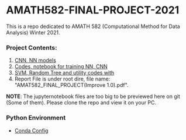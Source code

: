 # AMATH582-FINAL-PROJECT-2021

This is a repo dedicated to AMATH 582 (Computational Method for Data Analysis) Winter 2021. 

### **Project Contents**: 
1. [CNN, NN models](CNN_Models)
2. [Codes, notebook for training NN, CNN](CNN_python_codes)
3. [SVM, Random Tree and utility codes with](scratchpaper-works2)
4. Report File is under root dire, file name: "AMAT582_FINAL_PROJECT(Improve 1.0).pdf". 

**NOTE**: The jupyternotebook files are too big to be previewed here on git (Some of them). Please clone the repo and view it on your PC.

### **Python Environment**

* [Conda Config](ml_optimization)
